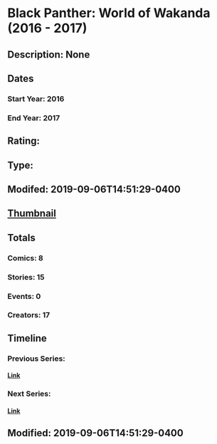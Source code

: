 # Black Panther: World of Wakanda (2016 - 2017)
## Description: None
## Dates
### Start Year: 2016
### End Year: 2017
## Rating: 
## Type: 
## Modifed: 2019-09-06T14:51:29-0400
## [Thumbnail](http://i.annihil.us/u/prod/marvel/i/mg/c/a0/5a85fb5d467bb.jpg)
## Totals
### Comics: 8
### Stories: 15
### Events: 0
### Creators: 17
## Timeline
### Previous Series: 
#### [Link]()
### Next Series: 
#### [Link]()
## Modified: 2019-09-06T14:51:29-0400